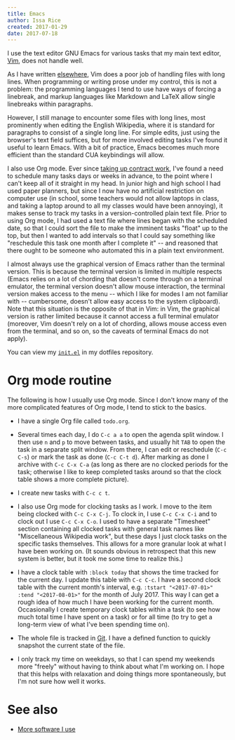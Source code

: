 ```yaml
---
title: Emacs
author: Issa Rice
created: 2017-01-29
date: 2017-07-18
---
```


I use the text editor GNU Emacs for various tasks that my main text editor,
[Vim](vim), does not handle well.

As I have written [elsewhere](http://vim.wikia.com/wiki/Working_with_long_lines?useskin=monobook),
Vim does a poor job of handling files with long lines.
When programming or writing prose under my control, this is not a problem:
the programming languages I tend to use have ways of forcing a linebreak, and
markup languages like Markdown and LaTeX allow single linebreaks within
paragraphs.

However, I still manage to encounter some files with long lines, most prominently
when editing the English Wikipedia, where it is standard for paragraphs to consist
of a single long line.
For simple edits, just using the browser's text field suffices, but for more involved
editing tasks I've found it useful to learn Emacs.
With a bit of practice, Emacs becomes much more efficient than the standard CUA
keybindings will allow.

I also use Org mode.
Ever since [taking up contract
work](https://contractwork.vipulnaik.com/worker.php?worker=Issa+Rice),
I've found a need to schedule many tasks days or weeks in advance, to
the point where I can't keep all of it straight in my head.
In junior high and high school I had used paper planners, but since
I now have no artificial restriction on computer use
(in school, some teachers would not allow laptops in class, and taking a laptop
around to all my classes would have been annoying), it makes sense to
track my tasks in a version-controlled plain text file.
Prior to using Org mode, I had used a text file where lines began with the
scheduled date, so that I could sort the file to make the imminent tasks
"float" up to the top, but then I wanted to add intervals so that I could say
something like "reschedule this task one month after I complete it" -- and
reasoned that there ought to be someone who automated this in a plain text
environment.

I almost always use the graphical version of Emacs rather than the terminal
version.
This is because the terminal version is limited in multiple respects (Emacs
relies on a lot of chording that doesn't come through on a terminal emulator,
the terminal version doesn't allow mouse interaction, the terminal version
makes access to the menu -- which I like for modes I am not familiar with --
cumbersome, doesn't allow easy access to the system clipboard).
Note that this situation is the opposite of that in Vim: in Vim, the graphical
version is rather limited because it cannot access a full terminal emulator
(moreover, Vim doesn't rely on a lot of chording, allows mouse access even from
the terminal, and so on, so the caveats of terminal Emacs do not apply).

You can view my [`init.el`](https://github.com/riceissa/dotfiles/blob/master/.emacs.d/init.el)
in my dotfiles repository.

# Org mode routine

The following is how I usually use Org mode.
Since I don't know many of the more complicated features of Org mode,
I tend to stick to the basics.

-   I have a single Org file called `todo.org`.

-   Several times each day, I do `C-c a a` to open the agenda split window.
    I then use `n` and `p` to move between tasks, and usually hit `TAB` to
    open the task in a separate split window.
    From there, I can edit or reschedule (`C-c C-s`) or mark the task as
    done (`C-c C-t d`).
    After marking as done I archive with `C-c C-x C-a` (as long as there are no
    clocked periods for the task; otherwise I like to keep completed tasks around so
    that the clock table shows a more complete picture).

-   I create new tasks with `C-c c t`.

-   I also use Org mode for clocking tasks as I work.
    I move to the item being clocked with `C-c C-x C-j`.
    To clock in, I use `C-c C-x C-i` and to clock out
    I use `C-c C-x C-o`.
    I used to have a separate "Timesheet" section containing all clocked tasks
    with general task names like "Miscellaneous Wikipedia work", but these days
    I just clock tasks on the specific tasks themselves. This allows for a more granular look at what I have been working on. (It sounds obvious in
    retrospect that this new system is better, but it took me some time to realize this.)

-   I have a clock table with `:block today` that shows the time tracked for
    the current day.
    I update this table with `C-c C-c`.
    I have a second clock table with the current month's interval, e.g.
    `:tstart "<2017-07-01>" :tend "<2017-08-01>"` for the month of July 2017. This way I can get a rough
    idea of how much I have been working for the current month.
    Occasionally I create temporary clock tables within a task (to see how much total time I have spent on a task) or for all time (to try to get a long-term view of what I've been spending time on).

-   The whole file is tracked in [Git](git).
    I have a defined function to quickly snapshot the current state of the file.

-   I only track my time on weekdays, so that I can spend my weekends more "freely" without having to think about what I'm working on. I hope that this helps with relaxation and doing things more spontaneously, but I'm not sure how well it works.

# See also

- [More software I use](software)

